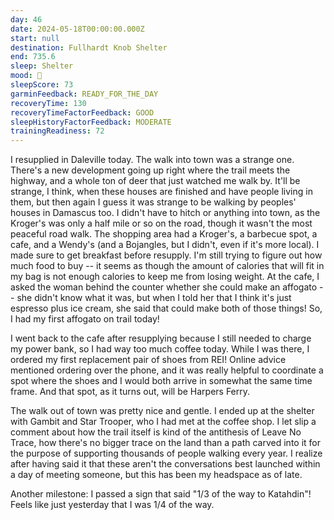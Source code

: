 ```yaml
---
day: 46
date: 2024-05-18T00:00:00.000Z
start: null
destination: Fullhardt Knob Shelter
end: 735.6
sleep: Shelter
mood: 🙂
sleepScore: 73
garminFeedback: READY_FOR_THE_DAY
recoveryTime: 130
recoveryTimeFactorFeedback: GOOD
sleepHistoryFactorFeedback: MODERATE
trainingReadiness: 72
---
```

I resupplied in Daleville today. The walk into town was a strange one. There's a new development going up right where the trail meets the highway, and a whole ton of deer that just watched me walk by. It'll be strange, I think, when these houses are finished and have people living in them, but then again I guess it was strange to be walking by peoples' houses in Damascus too. I didn't have to hitch or anything into town, as the Kroger's was only a half mile or so on the road, though it wasn't the most peaceful road walk. The shopping area had a Kroger's, a barbecue spot, a cafe, and a Wendy's (and a Bojangles, but I didn't, even if it's more local). I made sure to get breakfast before resupply. I'm still trying to figure out how much food to buy -- it seems as though the amount of calories that will fit in my bag is not enough calories to keep me from losing weight. At the cafe, I asked the woman behind the counter whether she could make an affogato -- she didn't know what it was, but when I told her that I think it's just espresso plus ice cream, she said that could make both of those things! So, I had my first affogato on trail today!

I went back to the cafe after resupplying because I still needed to charge my power bank, so I had way too much coffee today. While I was there, I ordered my first replacement pair of shoes from REI! Online advice mentioned ordering over the phone, and it was really helpful to coordinate a spot where the shoes and I would both arrive in somewhat the same time frame. And that spot, as it turns out, will be Harpers Ferry.

The walk out of town was pretty nice and gentle. I ended up at the shelter with Gambit and Star Trooper, who I had met at the coffee shop. I let slip a comment about how the trail itself is kind of the antithesis of Leave No Trace, how there's no bigger trace on the land than a path carved into it for the purpose of supporting thousands of people walking every year. I realize after having said it that these aren't the conversations best launched within a day of meeting someone, but this has been my headspace as of late.

Another milestone: I passed a sign that said "1/3 of the way to Katahdin"! Feels like just yesterday that I was 1/4 of the way.
